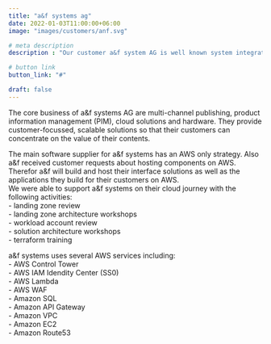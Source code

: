 ```yaml
---
title: "a&f systems ag"
date: 2022-01-03T11:00:00+06:00
image: "images/customers/anf.svg"

# meta description
description : "Our customer a&f system AG is well known system integrator for innovative publishing software and business IT solutions for media corporations"

# button link
button_link: "#"

draft: false
---
```


The core business of a&f systems AG are multi-channel publishing, product information management (PIM), cloud solutions and hardware. They provide customer-focussed, scalable solutions so that their customers can concentrate on the value of their contents.

The main software supplier for a&f systems has an AWS only strategy. Also a&f received customer requests about hosting components on AWS. Therefor a&f will build and host their interface solutions as well as the applications they build for their customers on AWS. </br>
We were able to support a&f systems on their cloud journey with the following activities: </br>
\- landing zone review</br>
\- landing zone architecture workshops</br>
\- workload account review</br>
\- solution architecture workshops</br>
\- terraform training</br>

a&f systems uses several AWS services including: </br>
\- AWS Control Tower </br>
\- AWS IAM Idendity Center (SS0) </br>
\- AWS Lambda </br>
\- AWS WAF </br>
\- Amazon SQL </br>
\- Amazon API Gateway </br>
\- Amazon VPC </br>
\- Amazon EC2 </br>
\- Amazon Route53

